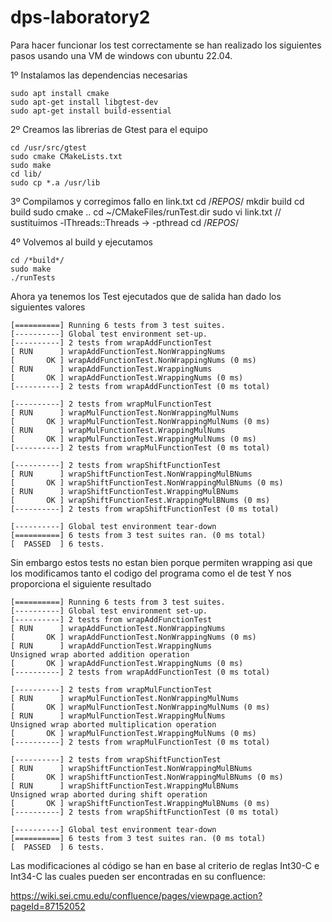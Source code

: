 # dps-laboratory2

Para hacer funcionar los test correctamente se han realizado los siguientes pasos
usando una VM de windows con ubuntu 22.04.


1º Instalamos las dependencias necesarias

    sudo apt install cmake
    sudo apt-get install libgtest-dev
    sudo apt-get install build-essential

2º Creamos las librerias de Gtest para el equipo 

    cd /usr/src/gtest
    sudo cmake CMakeLists.txt
    sudo make
    cd lib/
    sudo cp *.a /usr/lib

3º Compilamos y corregimos fallo en link.txt
    cd /*REPOS*/
    mkdir build 
    cd build
    sudo cmake ..
    cd ~/CMakeFiles/runTest.dir
    sudo vi link.txt // sustituimos -lThreads::Threads -> -pthread
    cd /*REPOS*/

4º Volvemos al build y ejecutamos

    cd /*build*/
    sudo make
    ./runTests



Ahora ya tenemos los Test ejecutados que de salida han dado los siguientes valores 

    [==========] Running 6 tests from 3 test suites.
    [----------] Global test environment set-up.
    [----------] 2 tests from wrapAddFunctionTest
    [ RUN      ] wrapAddFunctionTest.NonWrappingNums
    [       OK ] wrapAddFunctionTest.NonWrappingNums (0 ms)
    [ RUN      ] wrapAddFunctionTest.WrappingNums
    [       OK ] wrapAddFunctionTest.WrappingNums (0 ms)
    [----------] 2 tests from wrapAddFunctionTest (0 ms total)

    [----------] 2 tests from wrapMulFunctionTest
    [ RUN      ] wrapMulFunctionTest.NonWrappingMulNums
    [       OK ] wrapMulFunctionTest.NonWrappingMulNums (0 ms)
    [ RUN      ] wrapMulFunctionTest.WrappingMulNums
    [       OK ] wrapMulFunctionTest.WrappingMulNums (0 ms)
    [----------] 2 tests from wrapMulFunctionTest (0 ms total)

    [----------] 2 tests from wrapShiftFunctionTest
    [ RUN      ] wrapShiftFunctionTest.NonWrappingMulBNums
    [       OK ] wrapShiftFunctionTest.NonWrappingMulBNums (0 ms)
    [ RUN      ] wrapShiftFunctionTest.WrappingMulBNums
    [       OK ] wrapShiftFunctionTest.WrappingMulBNums (0 ms)
    [----------] 2 tests from wrapShiftFunctionTest (0 ms total)

    [----------] Global test environment tear-down
    [==========] 6 tests from 3 test suites ran. (0 ms total)
    [  PASSED  ] 6 tests.

Sin embargo estos tests no estan bien porque permiten wrapping asi que los modificamos tanto el codigo del programa como el de test 
Y nos proporciona el siguiente resultado

    [==========] Running 6 tests from 3 test suites.
    [----------] Global test environment set-up.
    [----------] 2 tests from wrapAddFunctionTest
    [ RUN      ] wrapAddFunctionTest.NonWrappingNums
    [       OK ] wrapAddFunctionTest.NonWrappingNums (0 ms)
    [ RUN      ] wrapAddFunctionTest.WrappingNums
    Unsigned wrap aborted addition operation
    [       OK ] wrapAddFunctionTest.WrappingNums (0 ms)
    [----------] 2 tests from wrapAddFunctionTest (0 ms total)

    [----------] 2 tests from wrapMulFunctionTest
    [ RUN      ] wrapMulFunctionTest.NonWrappingMulNums
    [       OK ] wrapMulFunctionTest.NonWrappingMulNums (0 ms)
    [ RUN      ] wrapMulFunctionTest.WrappingMulNums
    Unsigned wrap aborted multiplication operation
    [       OK ] wrapMulFunctionTest.WrappingMulNums (0 ms)
    [----------] 2 tests from wrapMulFunctionTest (0 ms total)

    [----------] 2 tests from wrapShiftFunctionTest
    [ RUN      ] wrapShiftFunctionTest.NonWrappingMulBNums
    [       OK ] wrapShiftFunctionTest.NonWrappingMulBNums (0 ms)
    [ RUN      ] wrapShiftFunctionTest.WrappingMulBNums
    Unsigned wrap aborted during shift operation
    [       OK ] wrapShiftFunctionTest.WrappingMulBNums (0 ms)
    [----------] 2 tests from wrapShiftFunctionTest (0 ms total)

    [----------] Global test environment tear-down
    [==========] 6 tests from 3 test suites ran. (0 ms total)
    [  PASSED  ] 6 tests.


Las modificaciones al código se han en base al criterio de reglas Int30-C e Int34-C las cuales pueden ser encontradas en su confluence:

https://wiki.sei.cmu.edu/confluence/pages/viewpage.action?pageId=87152052
